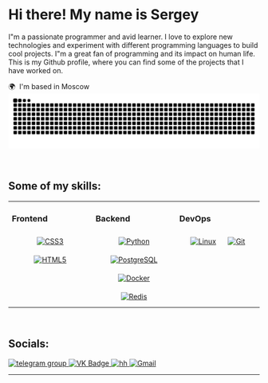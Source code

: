 Hi there! My name is Sergey
=============================================================================================================================

I"m a passionate programmer and avid learner. I love to explore new technologies and experiment with different programming languages to build cool projects. I"m a great fan of programming and its impact on human life. This is my Github profile, where you can find some of the projects that I have worked on.

🌍  I'm based in Moscow
<picture>
  <source media="(prefers-color-scheme: dark)" srcset="https://raw.githubusercontent.com/Sereska7/Sereska7/output/github-contribution-grid-snake-dark.svg">
  <source media="(prefers-color-scheme: light)" srcset="https://raw.githubusercontent.com/Sereska7/Sereska7/output/github-contribution-grid-snake.svg">
  <img alt="github contribution grid snake animation" src="https://raw.githubusercontent.com/Sereska7/Sereska7/output/github-contribution-grid-snake.svg"></picture>

<br>

## Some of my skills:  
<table  align="center"><tr><td valign="top" width="33%">


### Frontend  
<div align="center">  
<a href="https://www.w3schools.com/css/" target="_blank"><img style="margin: 10px" src="https://profilinator.rishav.dev/skills-assets/css3-original-wordmark.svg" alt="CSS3" height="50" /></a>  
<a href="https://en.wikipedia.org/wiki/HTML5" target="_blank"><img style="margin: 10px" src="https://profilinator.rishav.dev/skills-assets/html5-original-wordmark.svg" alt="HTML5" height="50" /></a>  
</div>

</td><td valign="top" width="33%">



### Backend  
<div align="center">  
<a href="https://www.python.org/" target="_blank"><img style="margin: 10px" src="https://profilinator.rishav.dev/skills-assets/python-original.svg" alt="Python" height="50" /></a>   
<a href="https://www.postgresql.org/" target="_blank"><img style="margin: 10px" src="https://profilinator.rishav.dev/skills-assets/postgresql-original-wordmark.svg" alt="PostgreSQL" height="50" /></a>  
<a href="https://www.docker.com/" target="_blank"><img style="margin: 10px" src="https://profilinator.rishav.dev/skills-assets/docker-original-wordmark.svg" alt="Docker" height="50" /></a>
<a href="https://redis.io/" target="_blank"><img style="margin: 10px" src="https://profilinator.rishav.dev/skills-assets/redis-original-wordmark.svg" alt="Redis" height="50" /></a>  
</div>

</td><td valign="top" width="33%">



### DevOps  
<div align="center">  
<a href="https://www.linux.org/" target="_blank"><img style="margin: 10px" src="https://profilinator.rishav.dev/skills-assets/linux-original.svg" alt="Linux" height="50" /></a>  
<a href="https://github.com/" target="_blank"><img style="margin: 10px" src="https://profilinator.rishav.dev/skills-assets/git-scm-icon.svg" alt="Git" height="50" /></a>  
</div>

</td></tr></table>  

<br/>  


## Socials:
  <div id="badges">
    <a href="https://t.me/ryzhakov_sergey" target="_blank">
      <img src="https://cdn-icons-png.flaticon.com/512/2111/2111646.png" width="40" height="40" alt="telegram group" />
    </a>
    <a href="https://vk.com/id185724528" target="_blank">
      <img src="https://cdn-icons-png.flaticon.com/512/145/145813.png" width="40" height="40" alt="VK Badge"/>
    </a>
    <a href="https://hh.ru/resume/f1ba635dff0db854600039ed1f526f566f7474" target="_blank">
      <img src="https://play-lh.googleusercontent.com/s6JiMSUktkTX0ejwpJ-DgqVb03dE00O975GGOoMmrlVL1aI8A1yOy7xh3dOSaxpuFWJH=w240-h480-rw" width="40" height="40" alt="hh" />
    </a>
    <a href="mailto:sergo.ryzakov@gmail.com">
       <img src="https://cdn.jsdelivr.net/gh/devicons/devicon/icons/google/google-original.svg" alt="Gmail" width="40" height="40">
    </a>
  </div>

---